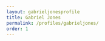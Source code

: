 ```yaml
---
layout: gabrieljonesprofile
title: Gabriel Jones
permalink: /profiles/gabrieljones/
order: 1
---
```

